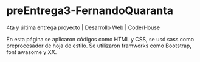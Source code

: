 # preEntrega3-FernandoQuaranta

4ta y última entrega proyecto | Desarrollo Web | CoderHouse

En esta página se aplicaron códigos como HTML y CSS, se usó sass como preprocesador de hoja de estilo.
Se utilizaron framworks como Bootstrap, font awasome y XX.


